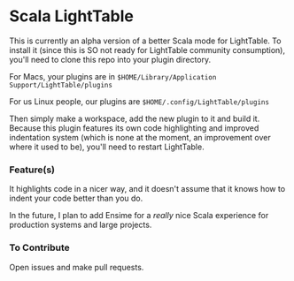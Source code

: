 # Scala LightTable

This is currently an alpha version of a better Scala mode for LightTable. To install it (since this is SO not ready for LightTable community consumption), you'll need to clone this repo into your plugin directory.

For Macs, your plugins are in `$HOME/Library/Application Support/LightTable/plugins`

For us Linux people, our plugins are `$HOME/.config/LightTable/plugins`

Then simply make a workspace, add the new plugin to it and build it.  Because this plugin features its own code highlighting and improved indentation system (which is none at the moment, an improvement over where it used to be), you'll need to restart LightTable.

### Feature(s)

It highlights code in a nicer way, and it doesn't assume that it knows how to indent your code better than you do.

In the future, I plan to add Ensime for a _really_ nice Scala experience for production systems and large projects.

### To Contribute

Open issues and make pull requests.
